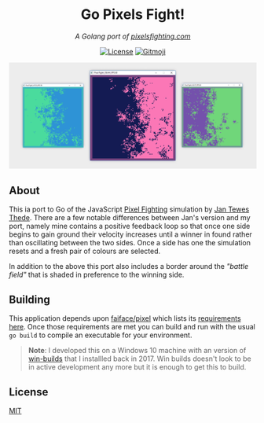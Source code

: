 <h1 align="center">Go Pixels Fight!</h1>
<p align="center"><em>A Golang port of <a href="http://pixelsfighting.com/">pixelsfighting.com</a></em></p>

<p align="center">
  <a href="LICENSE"><img src="https://img.shields.io/github/license/photogabble/go-pixel-fight.svg" alt="License"></a>
  <a href="https://gitmoji.carloscuesta.me/"><img src="https://img.shields.io/badge/gitmoji-%20😜%20😍-FFDD67.svg" alt="Gitmoji"></a>
</p>

![Three screenshots showing the port running](go-pixel-fight.png "Three screenshots showing the port running")

## About

This ia port to Go of the JavaScript [Pixel Fighting](http://pixelsfighting.com/) simulation by [Jan Tewes Thede](https://twitter.com/jtthede). There are a few notable differences between Jan's version and my port, namely mine contains a positive feedback loop so that once one side begins to gain ground their velocity increases until a winner in found rather than oscillating between the two sides. Once a side has one the simulation resets and a fresh pair of colours are selected.

In addition to the above this port also includes a border around the _"battle field"_ that is shaded in preference to the winning side.

## Building

This application depends upon [faiface/pixel](https://github.com/faiface/pixel) which lists its [requirements here](https://github.com/faiface/pixel#requirements). Once those requirements are met you can build and run with the usual `go build` to compile an executable for your environment.

> **Note**: I developed this on a Windows 10 machine with an version of [win-builds](http://win-builds.org) that I installled back in 2017. Win builds doesn't look to be in active development any more but it is enough to get this to build.

## License

[MIT](LICENSE)